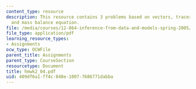 ```yaml
---
content_type: resource
description: This resource contains 3 problems based on vectors, tracer balance model,
  and mass balance equation.
file: /media/courses/12-864-inference-from-data-and-models-spring-2005/409df6a1ff4c848e10077686771dabba_hmwk2_04.pdf
file_type: application/pdf
learning_resource_types:
- Assignments
ocw_type: OCWFile
parent_title: Assignments
parent_type: CourseSection
resourcetype: Document
title: hmwk2_04.pdf
uid: 409df6a1-ff4c-848e-1007-7686771dabba
---
```

